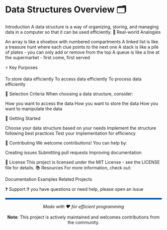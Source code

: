 # Data Structures Overview 🗂️
Introduction
A data structure is a way of organizing, storing, and managing data in a computer so that it can be used efficiently.
🔄 Real-world Analogies

An array is like a shoebox with numbered compartments
A linked list is like a treasure hunt where each clue points to the next one
A stack is like a pile of plates - you can only add or remove from the top
A queue is like a line at the supermarket - first come, first served

⚡ Key Purposes

To store data efficiently
To access data efficiently
To process data efficiently

🎯 Selection Criteria
When choosing a data structure, consider:

How you want to access the data
How you want to store the data
How you want to manipulate the data

🚀 Getting Started

Choose your data structure based on your needs
Implement the structure following best practices
Test your implementation for efficiency

👥 Contributing
We welcome contributions! You can help by:

Creating issues
Submitting pull requests
Improving documentation

📄 License
This project is licensed under the MIT License - see the LICENSE file for details.
📚 Resources
For more information, check out:

Documentation
Examples
Related Projects

❓ Support
If you have questions or need help, please open an issue
<hr style="border: 2px solid #0366d6;">
<div align="center">
<i>Made with ❤️ for efficient programming</i><br><br>
<b>Note</b>: This project is actively maintained and welcomes contributions from the community.
</div>
